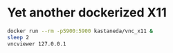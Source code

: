 Yet another dockerized X11
==========================

```bash
docker run --rm -p5900:5900 kastaneda/vnc_x11 &
sleep 2
vncviewer 127.0.0.1
```
